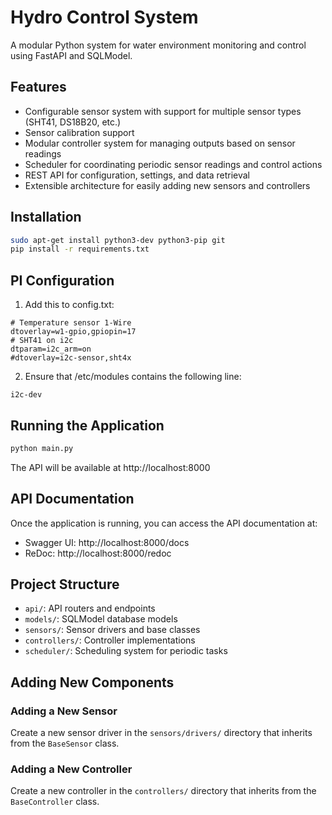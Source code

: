 # Hydro Control System

A modular Python system for water environment monitoring and control using FastAPI and SQLModel.

## Features

- Configurable sensor system with support for multiple sensor types (SHT41, DS18B20, etc.)
- Sensor calibration support
- Modular controller system for managing outputs based on sensor readings
- Scheduler for coordinating periodic sensor readings and control actions
- REST API for configuration, settings, and data retrieval
- Extensible architecture for easily adding new sensors and controllers

## Installation

```bash
sudo apt-get install python3-dev python3-pip git
pip install -r requirements.txt
```

## PI Configuration

1. Add this to config.txt: 
```
# Temperature sensor 1-Wire
dtoverlay=w1-gpio,gpiopin=17
# SHT41 on i2c
dtparam=i2c_arm=on
#dtoverlay=i2c-sensor,sht4x
```

2. Ensure that /etc/modules contains the following line:
```
i2c-dev
```	

## Running the Application

```bash
python main.py
```

The API will be available at http://localhost:8000

## API Documentation

Once the application is running, you can access the API documentation at:

- Swagger UI: http://localhost:8000/docs
- ReDoc: http://localhost:8000/redoc

## Project Structure

- `api/`: API routers and endpoints
- `models/`: SQLModel database models
- `sensors/`: Sensor drivers and base classes
- `controllers/`: Controller implementations
- `scheduler/`: Scheduling system for periodic tasks

## Adding New Components

### Adding a New Sensor

Create a new sensor driver in the `sensors/drivers/` directory that inherits from the `BaseSensor` class.

### Adding a New Controller

Create a new controller in the `controllers/` directory that inherits from the `BaseController` class.